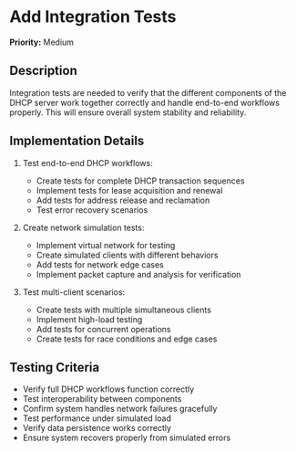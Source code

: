 # Add Integration Tests

**Priority:** Medium

## Description

Integration tests are needed to verify that the different components of the DHCP server work together correctly and handle end-to-end workflows properly. This will ensure overall system stability and reliability.

## Implementation Details

1. Test end-to-end DHCP workflows:
   - Create tests for complete DHCP transaction sequences
   - Implement tests for lease acquisition and renewal
   - Add tests for address release and reclamation
   - Test error recovery scenarios

2. Create network simulation tests:
   - Implement virtual network for testing
   - Create simulated clients with different behaviors
   - Add tests for network edge cases
   - Implement packet capture and analysis for verification

3. Test multi-client scenarios:
   - Create tests with multiple simultaneous clients
   - Implement high-load testing
   - Add tests for concurrent operations
   - Create tests for race conditions and edge cases

## Testing Criteria

- Verify full DHCP workflows function correctly
- Test interoperability between components
- Confirm system handles network failures gracefully
- Test performance under simulated load
- Verify data persistence works correctly
- Ensure system recovers properly from simulated errors